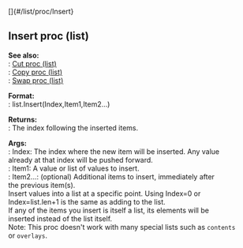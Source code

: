 []{#/list/proc/Insert}    
## Insert proc (list)    
**See also:**    
:   [Cut proc (list)](/ref/list/proc/Cut.md)    
:   [Copy proc (list)](/ref/list/proc/Copy.md)    
:   [Swap proc (list)](/ref/list/proc/Swap.md)    
<!-- -->    
**Format:**    
:   list.Insert(Index,Item1,Item2\...)    
<!-- -->    
**Returns:**    
:   The index following the inserted items.    
<!-- -->    
**Args:**    
:   Index: The index where the new item will be inserted. Any value    
    already at that index will be pushed forward.    
:   Item1: A value or list of values to insert.    
:   Item2\...: (optional) Additional items to insert, immediately after    
    the previous item(s).    
Insert values into a list at a specific point. Using Index=0 or    
Index=list.len+1 is the same as adding to the list.    
If any of the items you insert is itself a list, its elements will be    
inserted instead of the list itself.    
Note: This proc doesn\'t work with many special lists such as `contents`    
or `overlays`.  